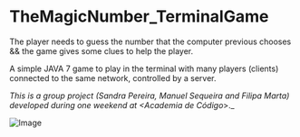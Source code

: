 # TheMagicNumber_TerminalGame

The player needs to guess the number that the computer previous chooses && the game gives some clues to help the player. 

A simple JAVA 7 game to play in the terminal with many players (clients) connected to the same network, controlled by a server. 


_This is a group project (Sandra Pereira, Manuel Sequeira and Filipa Marta) developed during one weekend at <Academia de Código_>._


![Image](https://mir-s3-cdn-cf.behance.net/project_modules/fs/1a842c91496739.5e3311e8f0fc0.png)

